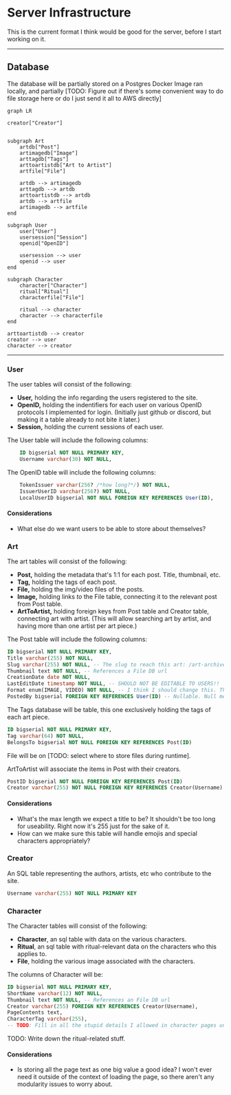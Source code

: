 # Server Infrastructure

This is the current format I think would be good for the server, before I start working on it.

---

## Database

The database will be partially stored on a Postgres Docker Image ran locally, and partially [TODO: Figure out if there's some convenient way to do file storage here or do I just send it all to AWS directly]

```mermaid
graph LR

creator["Creator"]


subgraph Art
    artdb["Post"]
    artimagedb["Image"]
    arttagdb["Tags"]
    arttoartistdb["Art to Artist"]
    artfile["File"]

    artdb --> artimagedb
    arttagdb --> artdb
    arttoartistdb --> artdb
    artdb --> artfile
    artimagedb --> artfile
end

subgraph User
    user["User"]
    usersession["Session"]
    openid["OpenID"]
    
    usersession --> user
    openid --> user
end

subgraph Character
    character["Character"]
    ritual["Ritual"]
    characterfile["File"]

    ritual --> character
    character --> characterfile
end

arttoartistdb --> creator
creator --> user
character --> creator

```

---

### User

The user tables will consist of the following:

- **User,** holding the info regarding the users registered to the site.
- **OpenID,** holding the indentifiers for each user on various OpenID protocols I implemented for login. (Initially just github or discord, but making it a table already to not bite it later.)
- **Session,** holding the current sessions of each user.

The User table will include the following columns:

```sql
    ID bigserial NOT NULL PRIMARY KEY,
    Username varchar(30) NOT NULL,
```

The OpenID table will include the following columns:

```sql
    TokenIssuer varchar(256? /*how long?*/) NOT NULL,
    IssuerUserID varchar(256?) NOT NULL,
    LocalUserID bigserial NOT NULL FOREIGN KEY REFERENCES User(ID),
```

#### Considerations

- What else do we want users to be able to store about themselves?

### Art

The art tables will consist of the following:

- **Post,** holding the metadata that's 1:1 for each post. Title, thumbnail, etc.
- **Tag,** holding the tags of each post.
- **File,** holding the img/video files of the posts.
- **Image,** holding links *to* the File table, connecting it to the relevant post from Post table.
- **ArtToArtist,** holding foreign keys from Post table and Creator table, connecting art with artist. (This will allow searching art by artist, and having more than one artist per art piece.)

The Post table will include the following columns:

```sql
ID bigserial NOT NULL PRIMARY KEY,
Title varchar(255) NOT NULL,
Slug varchar(255) NOT NULL, -- The slug to reach this art: /art-archive/[slug]
Thumbnail text NOT NULL, -- References a File DB url
CreationDate date NOT NULL,
LastEditDate timestamp NOT NULL, -- SHOULD NOT BE EDITABLE TO USERS!!
Format enum(IMAGE, VIDEO) NOT NULL, -- I think I should change this. This does not play well with everything else. Maybe just set the format based on the contents of the urls? Whether they're .png or .mov or anything?
PostedBy bigserial FOREIGN KEY REFERENCES User(ID) -- Nullable. Null means it's from the [static site to webapp import process].

```

The Tags database will be table, this one exclusively holding the tags of each art piece.

```sql
ID bigserial NOT NULL PRIMARY KEY,
Tag varchar(64) NOT NULL,
BelongsTo bigserial NOT NULL FOREIGN KEY REFERENCES Post(ID)
```

File will be on [TODO: select where to store files during runtime].

ArtToArtist will associate the items in Post with their creators.

```sql
PostID bigserial NOT NULL FOREIGN KEY REFERENCES Post(ID)
Creator varchar(255) NOT NULL FOREIGN KEY REFERENCES Creator(Username)
```

#### Considerations

- What's the max length we expect a title to be? It shouldn't be too long for useability. Right now it's 255 just for the sake of it.
- How can we make sure this table will handle emojis and special characters appropriately?

### Creator

An SQL table representing the authors, artists, etc who contribute to the site.

```sql
Username varchar(255) NOT NULL PRIMARY KEY
```

### Character

The Character tables will consist of the following:

- **Character**, an sql table with data on the various characters.
- **Ritual**, an sql table with ritual-relevant data on the characters who this applies to.
- **File**, holding the various image associated with the characters.

The columns of Character will be:

```sql
ID bigserial NOT NULL PRIMARY KEY,
ShortName varchar(12) NOT NULL,
Thumbnail text NOT NULL, -- References an File DB url
Creator varchar(255) FOREIGN KEY REFERENCES Creator(Username),
PageContents text,
CharacterTag varchar(255), 
-- TODO: Fill in all the stupid details I allowed in character pages until now
```

TODO: Write down the ritual-related stuff.

#### Considerations

- Is storing all the page text as one big value a good idea? I won't ever need it outside of the context of loading the page, so there aren't any modularity issues to worry about.
